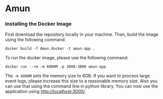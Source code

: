 # Amun

### Installing the Docker Image
First download the repository locally in your machine. Then, build the image using the following command:
```
docker build -f Amun.docker -t amun-app .
```
To run the docker image, please use the following command:
```
docker run --rm -m 6000M -p 3000:3000 amun-app
```
 The ```-m 6000M``` sets the memory size to 6GB. If you want to process large event logs, please increase this size to a reasonable memory size. Also you can use that using the command line in python library.
You can now use the application using [http://localhost:3000/](http://localhost:3000/).




